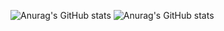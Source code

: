 ![Anurag's GitHub stats](https://github-readme-stats.vercel.app/api?username=futirstanjo)
![Anurag's GitHub stats](https://github-readme-stats.vercel.app/api?username=futirstanjo&hide=contribs,prs)

<!--
**futirstanjo/futirstanjo** is a ✨ _special_ ✨ repository because its `README.md` (this file) appears on your GitHub profile.

Here are some ideas to get you started:

- 🔭 I’m currently working on ...
- 🌱 I’m currently learning ...
- 👯 I’m looking to collaborate on ...
- 🤔 I’m looking for help with ...
- 💬 Ask me about ...
- 📫 How to reach me: ...
- 😄 Pronouns: ...
- ⚡ Fun fact: ...
-->
